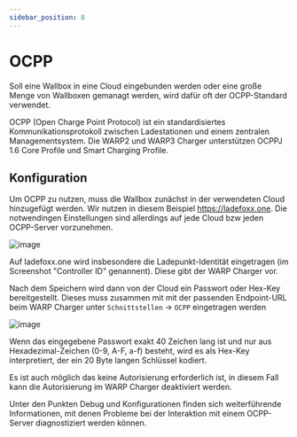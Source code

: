 ```yaml
---
sidebar_position: 8
---
```


# OCPP

Soll eine Wallbox in eine Cloud eingebunden werden oder eine große Menge von
Wallboxen gemanagt werden, wird dafür oft der OCPP-Standard verwendet.

OCPP (Open Charge Point Protocol) ist ein standardisiertes
Kommunikationsprotokoll zwischen Ladestationen und einem zentralen
Managementsystem. Die WARP2 und WARP3 Charger unterstützen OCPPJ 1.6 Core Profile
und Smart Charging Profile.

## Konfiguration

Um OCPP zu nutzen, muss die Wallbox zunächst in der verwendeten Cloud
hinzugefügt werden. Wir nutzen in diesem Beispiel https://ladefoxx.one.
Die notwendingen Einstellungen sind allerdings auf jede Cloud bzw
jeden OCPP-Server vorzunehmen.

![image](/img/first_steps/ocpp_configuration_ladefoxx.png)

Auf ladefoxx.one wird insbesondere die Ladepunkt-Identität eingetragen
(im Screenshot "Controller ID" genannent). Diese gibt der WARP Charger vor.

Nach dem Speichern wird dann von der Cloud ein Passwort oder Hex-Key 
bereitgestellt. Dieses muss zusammen mit mit der passenden Endpoint-URL
beim WARP Charger unter `Schnittstellen` -> `OCPP` eingetragen werden

![image](/img/first_steps/ocpp_configuration_warp.png)

Wenn das eingegebene Passwort exakt 40 Zeichen lang ist und nur aus
Hexadezimal-Zeichen (0-9, A-F, a-f) besteht, wird es als Hex-Key
interpretiert, der ein 20 Byte langen Schlüssel kodiert.

Es ist auch möglich das keine Autorisierung erforderlich ist, in diesem
Fall kann die Autorisierung im WARP Charger deaktiviert werden.

Unter den Punkten Debug und Konfigurationen finden sich weiterführende
Informationen, mit denen Probleme bei der Interaktion mit einem
OCPP-Server diagnostiziert werden können.